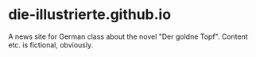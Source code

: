 # die-illustrierte.github.io
A news site for German class about the novel "Der goldne Topf". Content etc. is fictional, obviously.
